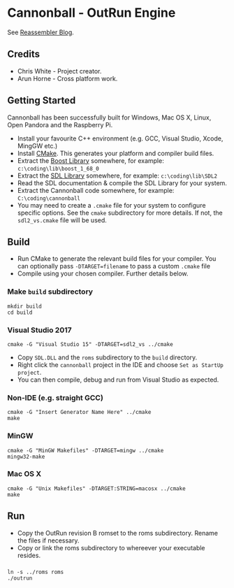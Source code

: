 Cannonball - OutRun Engine
==========================

See [Reassembler Blog](http://reassembler.blogspot.co.uk/).

Credits
-------

* Chris White - Project creator.
* Arun Horne  - Cross platform work.

Getting Started
---------------

Cannonball has been successfully built for Windows, Mac OS X, Linux, Open Pandora and the Raspberry Pi. 

* Install your favourite C++ environment (e.g. GCC, Visual Studio, Xcode, MingGW etc.)
* Install [CMake](http://www.cmake.org/). This generates your platform and compiler build files. 
* Extract the [Boost Library](http://www.boost.org/) somewhere, for example: `c:\coding\lib\boost_1_68_0`
* Extract the [SDL Library](https://www.libsdl.org/download-2.0.php) somewhere, for example: `c:\coding\lib\SDL2`
* Read the SDL documentation & compile the SDL Library for your system.
* Extract the Cannonball code somewhere, for example: `C:\coding\cannonball`
* You may need to create a `.cmake` file for your system to configure specific options. See the `cmake` subdirectory for more details. If not, the `sdl2_vs.cmake` file will be used.

Build
-----

* Run CMake to generate the relevant build files for your compiler. You can optionally pass `-DTARGET=filename` to pass a custom `.cmake` file
* Compile using your chosen compiler. Further details below.

### Make `build` subdirectory

    mkdir build
    cd build
    
### Visual Studio 2017

    cmake -G "Visual Studio 15" -DTARGET=sdl2_vs ../cmake

* Copy `SDL.DLL` and the `roms` subdirectory to the `build` directory.
* Right click the `cannonball` project in the IDE and choose `Set as StartUp project`. 
* You can then compile, debug and run from Visual Studio as expected.

### Non-IDE (e.g. straight GCC)
    
    cmake -G "Insert Generator Name Here" ../cmake
    make

### MinGW

    cmake -G "MinGW Makefiles" -DTARGET=mingw ../cmake
    mingw32-make

### Mac OS X

    cmake -G "Unix Makefiles" -DTARGET:STRING=macosx ../cmake
    make

Run
---

* Copy the OutRun revision B romset to the roms subdirectory. Rename the files if necessary.
* Copy or link the roms subdirectory to whereever your executable resides.

###

    ln -s ../roms roms
    ./outrun
